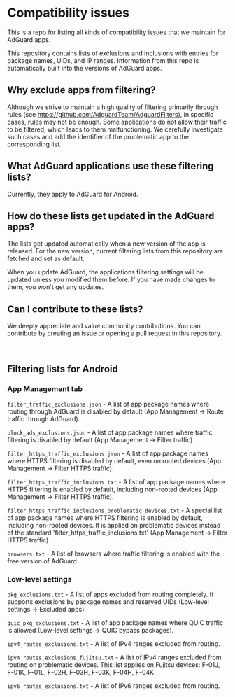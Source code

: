

# Compatibility issues

This is a repo for listing all kinds of compatibility issues that we maintain for AdGuard apps. 

This repository contains lists of exclusions and inclusions with entries for package names, UIDs, and IP ranges. Information from this repo is automatically built into the versions of AdGuard apps. 


## Why exclude apps from filtering?

Although we strive to maintain a high quality of filtering primarily through rules (see https://github.com/AdguardTeam/AdguardFilters), in specific cases, rules may not be enough. Some applications do not allow their traffic to be filtered, which leads to them malfunctioning. We carefully investigate such cases and add the identifier of the problematic app to the corresponding list. 

## What AdGuard applications use these filtering lists?

Currently, they apply to AdGuard for Android.

## How do these lists get updated in the AdGuard apps?

The lists get updated automatically when a new version of the app is released. For the new version, current filtering lists from this repository are fetched and set as default.

When you update AdGuard, the applications filtering settings will be updated unless you modified them before. If you have made changes to them, you won't get any updates.

## Can I contribute to these lists?

We deeply appreciate and value community contributions. You can contribute by creating an issue or opening a pull request in this repository.

&nbsp;

## Filtering lists for Android  

### App Management tab

`filter_traffic_exclusions.json` - A list of app package names where routing through AdGuard is disabled by default (App Management -> Route traffic through AdGuard).

`block_ads_exclusions.json` - A list of app package names where traffic filtering is disabled by default (App Management -> Filter traffic).

`filter_https_traffic_exclusions.json` - A list of app package names where HTTPS filtering is disabled by default, even on rooted devices (App Management -> Filter HTTPS traffic).

`filter_https_traffic_inclusions.txt` - A list of app package names where HTTPS filtering is enabled by default, including non-rooted devices (App Management -> Filter HTTPS traffic).

`filter_https_traffic_inclusions_problematic_devices.txt` - A special list of app package names where HTTPS filtering is enabled by default, including non-rooted devices. It is applied on problematic devices instead of the standard 'filter_https_traffic_inclusions.txt' (App Management -> Filter HTTPS traffic).

`browsers.txt` - A list of browsers where traffic filtering is enabled with the free version of AdGuard.

### Low-level settings

`pkg_exclusions.txt` - A list of apps excluded from routing completely. It supports exclusions by package names and reserved UIDs (Low-level settings -> Excluded apps).

`quic_pkg_exclusions.txt` - A list of app package names where QUIC traffic is allowed (Low-level settings -> QUIC bypass packages).

`ipv4_routes_exclusions.txt` - A list of IPv4 ranges excluded from routing. 

`ipv4_routes_exclusions_fujitsu.txt` - A list of IPv4 ranges excluded from routing on problematic devices. This list applies on Fujitsu devices: F-01J, F-01K, F-01L, F-02H, F-03H, F-03K, F-04H, F-04K. 

`ipv6_routes_exclusions.txt` - A list of IPv6 ranges excluded from routing. 

